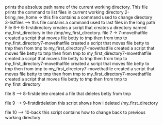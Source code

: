 prints the absolute path name of the current working directory.
This file prints the command to list files in current working directory 
2-bring_me_home -> this file contains a command used to change directory
3-listfiles --> this file contains a command used to last files in the long path
File 6-> 6-firstdirectory creates a script that creates a directory named my_first_directory in the /tmp/my_first_directory.
file 7 -> 7-movethatfile created a script that moves file betty to tmp then from tmp to my_first_directory7-movethatfile created a script that moves file betty to tmp then from tmp to my_first_directory7-movethatfile created a script that moves file betty to tmp then from tmp to my_first_directory7-movethatfile created a script that moves file betty to tmp then from tmp to my_first_directory7-movethatfile created a script that moves file betty to tmp then from tmp to my_first_directory7-movethatfile created a script that moves file betty to tmp then from tmp to my_first_directory7-movethatfile created a script that moves file betty to tmp then from tmp to my_first_directory

file 8 --> 8-firstdelete created a file that deletes betty from tmp

file 9 --> 9-firstdirdeletion this script shows how i deleted /my_first_directory

file 10 --> 10-back this script contains how to change back to previous working directory  
